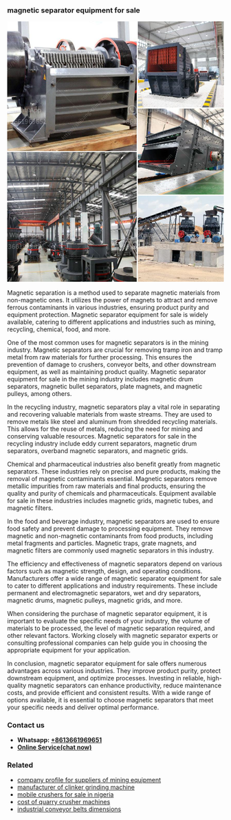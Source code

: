 <h3>magnetic separator equipment for sale</h3><img src='1706753833.jpg' alt=''><p>Magnetic separation is a method used to separate magnetic materials from non-magnetic ones. It utilizes the power of magnets to attract and remove ferrous contaminants in various industries, ensuring product purity and equipment protection. Magnetic separator equipment for sale is widely available, catering to different applications and industries such as mining, recycling, chemical, food, and more.</p><p>One of the most common uses for magnetic separators is in the mining industry. Magnetic separators are crucial for removing tramp iron and tramp metal from raw materials for further processing. This ensures the prevention of damage to crushers, conveyor belts, and other downstream equipment, as well as maintaining product quality. Magnetic separator equipment for sale in the mining industry includes magnetic drum separators, magnetic bullet separators, plate magnets, and magnetic pulleys, among others.</p><p>In the recycling industry, magnetic separators play a vital role in separating and recovering valuable materials from waste streams. They are used to remove metals like steel and aluminum from shredded recycling materials. This allows for the reuse of metals, reducing the need for mining and conserving valuable resources. Magnetic separators for sale in the recycling industry include eddy current separators, magnetic drum separators, overband magnetic separators, and magnetic grids.</p><p>Chemical and pharmaceutical industries also benefit greatly from magnetic separators. These industries rely on precise and pure products, making the removal of magnetic contaminants essential. Magnetic separators remove metallic impurities from raw materials and final products, ensuring the quality and purity of chemicals and pharmaceuticals. Equipment available for sale in these industries includes magnetic grids, magnetic tubes, and magnetic filters.</p><p>In the food and beverage industry, magnetic separators are used to ensure food safety and prevent damage to processing equipment. They remove magnetic and non-magnetic contaminants from food products, including metal fragments and particles. Magnetic traps, grate magnets, and magnetic filters are commonly used magnetic separators in this industry.</p><p>The efficiency and effectiveness of magnetic separators depend on various factors such as magnetic strength, design, and operating conditions. Manufacturers offer a wide range of magnetic separator equipment for sale to cater to different applications and industry requirements. These include permanent and electromagnetic separators, wet and dry separators, magnetic drums, magnetic pulleys, magnetic grids, and more.</p><p>When considering the purchase of magnetic separator equipment, it is important to evaluate the specific needs of your industry, the volume of materials to be processed, the level of magnetic separation required, and other relevant factors. Working closely with magnetic separator experts or consulting professional companies can help guide you in choosing the appropriate equipment for your application.</p><p>In conclusion, magnetic separator equipment for sale offers numerous advantages across various industries. They improve product purity, protect downstream equipment, and optimize processes. Investing in reliable, high-quality magnetic separators can enhance productivity, reduce maintenance costs, and provide efficient and consistent results. With a wide range of options available, it is essential to choose magnetic separators that meet your specific needs and deliver optimal performance.</p><h3>Contact us</h3><ul><li><strong>Whatsapp:&nbsp;<a href="https://wa.me/8613661969651">+8613661969651</a></strong></li><li><a href="https://swt.shibang-china.com/?git&amp;zhl&amp;magnetic separator equipment for sale"><strong>Online Service(chat now)</strong></a></li></ul><h3>Related</h3><ul><li><a href='company profile for suppliers of mining equipment.md'>company profile for suppliers of mining equipment</a></li><li><a href='manufacturer of clinker grinding machine.md'>manufacturer of clinker grinding machine</a></li><li><a href='mobile crushers for sale in nigeria.md'>mobile crushers for sale in nigeria</a></li><li><a href='cost of quarry crusher machines.md'>cost of quarry crusher machines</a></li><li><a href='industrial conveyor belts dimensions.md'>industrial conveyor belts dimensions</a></li></ul>